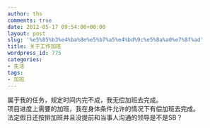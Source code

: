 ```yaml
---
author: ths
comments: true
date: 2012-05-17 09:54:00+00:00
layout: post
slug: '%e5%85%b3%e4%ba%8e%e5%b7%a5%e4%bd%9c%e5%8a%a0%e7%8f%ad'
title: 关于工作加班
wordpress_id: 775
categories:
- 生活
tags:
- 加班
---
```


属于我的任务，规定时间内完不成，我无偿加班去完成。  
项目进度上需要的加班，我在身体条件允许的情况下有偿加班去完成。  
法定假日还按排加班并且没提前和当事人沟通的领导是不是SB？



